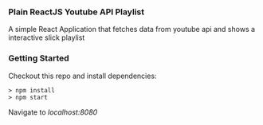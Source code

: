 ### Plain ReactJS Youtube API Playlist
A simple React Application that fetches data from youtube api and shows a interactive slick playlist

### Getting Started
Checkout this repo and install dependencies:

```
> npm install
> npm start
```

Navigate to *localhost:8080*